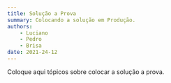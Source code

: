 ```yaml
---
title: Solução a Prova
summary: Colocando a solução em Produção.
authors:
    - Luciano
    - Pedro
    - Brisa
date: 2021-24-12
---
```


Coloque aqui tópicos sobre colocar a solução a prova.